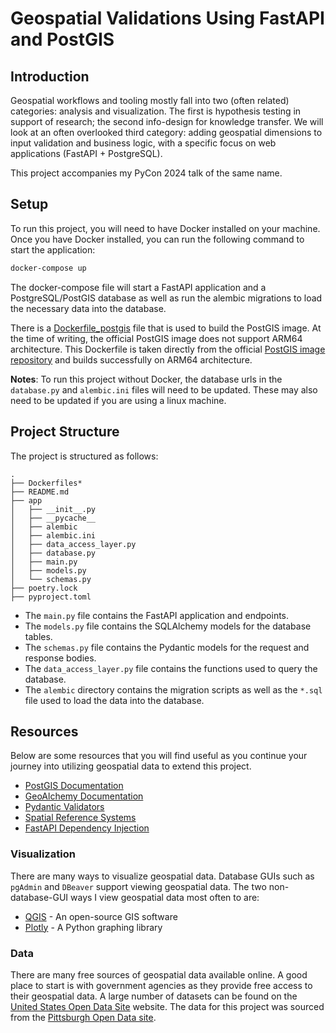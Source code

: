 # Geospatial Validations Using FastAPI and PostGIS

## Introduction

Geospatial workflows and tooling mostly fall into two (often related) categories: analysis and visualization. The first
is hypothesis testing in support of research; the second info-design for knowledge transfer.
We will look at an often overlooked third category: adding geospatial dimensions to input validation and business logic,
with a specific focus on web applications (FastAPI + PostgreSQL).

This project accompanies my PyCon 2024 talk of the same name.

## Setup

To run this project, you will need to have Docker installed on your machine.
Once you have Docker installed, you can run the following command to start the
application:

```bash
docker-compose up
```

The docker-compose file will start a FastAPI application and a PostgreSQL/PostGIS database as well as run
the alembic migrations to load the necessary data into the database.

There is a [Dockerfile_postgis](Dockerfile_postgis) file that is used to build the PostGIS image. At the time
of writing, the official PostGIS image does not support ARM64 architecture. This Dockerfile is taken directly from
the official [PostGIS image repository](https://github.com/postgis/docker-postgis) and builds successfully on ARM64
architecture.

**Notes**: 
To run this project without Docker, the database urls in the `database.py` and `alembic.ini` files will need
to be
updated. These may also need to be updated if you are using a linux machine. 
## Project Structure

The project is structured as follows:

```plaintext
. 
├── Dockerfiles*
├── README.md
├── app
│   ├── __init__.py
│   ├── __pycache__
│   ├── alembic
│   ├── alembic.ini
│   ├── data_access_layer.py
│   ├── database.py
│   ├── main.py
│   ├── models.py
│   └── schemas.py
├── poetry.lock
├── pyproject.toml
```

- The `main.py` file contains the FastAPI application and endpoints.
- The `models.py` file contains the SQLAlchemy models for the database tables.
- The `schemas.py` file contains the Pydantic models for the request and response bodies.
- The `data_access_layer.py` file contains the functions used to query the database.
- The `alembic` directory contains the migration scripts as well as the `*.sql` file used to load the data into the
  database.

## Resources

Below are some resources that you will find useful as you continue your journey into utilizing geospatial data to extend
this project.

- [PostGIS Documentation](https://postgis.net)
- [GeoAlchemy Documentation](https://geoalchemy-2.readthedocs.io/en/latest/)
- [Pydantic Validators](https://docs.pydantic.dev/latest/concepts/validators/)
- [Spatial Reference Systems](https://en.wikipedia.org/wiki/Spatial_reference_system)
- [FastAPI Dependency Injection](https://fastapi.tiangolo.com/tutorial/dependencies/dependencies-in-path-operation-decorators/)

### Visualization

There are many ways to visualize geospatial data. Database GUIs such as `pgAdmin` and `DBeaver` support viewing geospatial
data. 
The two non-database-GUI ways I view geospatial data most often to  are:

- [QGIS](https://qgis.org/en/site/) - An open-source GIS software
- [Plotly](https://plotly.com/python/maps/) - A Python graphing library

### Data

There are many free sources of geospatial data available online. A good place to start is with government agencies as
they provide free access to their geospatial data.
A large number of datasets can be found on
the [United States Open Data Site](https://catalog.data.gov/dataset/?metadata_type=geospatial) website.
The data for this project was sourced from
the [Pittsburgh Open Data site](https://pghgishub-pittsburghpa.opendata.arcgis.com/).